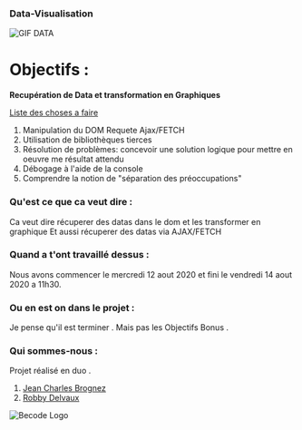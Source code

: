 ### Data-Visualisation

![GIF DATA](/assets/img/data.gif)

# Objectifs :

**Recupération de Data et transformation en Graphiques**

[Liste des choses a faire](https://github.com/becodeorg/CRL-Woods-3.21/tree/master/LearningPath/02.The-Hill/11.Javascript/03.JS-Challenges/javascript-data-visualisation)

1. Manipulation du DOM Requete Ajax/FETCH
2. Utilisation de bibliothèques tierces 
3. Résolution de problèmes: concevoir une solution logique pour 
    mettre en oeuvre me résultat attendu
4. Débogage à l'aide de la console 
5. Comprendre la notion de "séparation des préoccupations"

### Qu'est ce que ca veut dire :

Ca veut dire récuperer  des datas dans le dom et les transformer en graphique
Et aussi récuperer des datas via AJAX/FETCH

### Quand a t'ont travaillé dessus : 

Nous avons commencer le mercredi 12 aout 2020 et fini le vendredi 14 aout 2020
a 11h30.

### Ou en est on dans le projet :

Je pense qu'il est terminer . Mais pas les Objectifs Bonus .

### Qui sommes-nous : 

Projet réalisé en duo .

1. [Jean Charles Brognez](https://github.com/jcbrognez) 
2. [Robby Delvaux](https://github.com/Delvaux1986) 

![Becode Logo](/assets/img/becode.png)